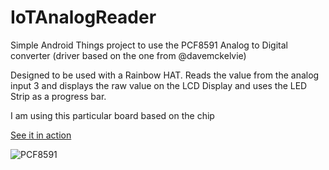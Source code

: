 # IoTAnalogReader

Simple Android Things project to use the PCF8591 Analog to Digital converter (driver based on the one from @davemckelvie)

Designed to be used with a Rainbow HAT. Reads the value from the analog input 3 and displays the raw value on the LCD Display and uses the LED Strip as a progress bar.

I am using this particular board based on the chip

[See it in action](https://twitter.com/twitter/statuses/927890903066431488)

![PCF8591](https://img.banggood.com/thumb/water/oaupload/banggood/images/6A/A3/3ea1a6bc-de8d-1760-64f5-b01dc540a9b4.jpg)
